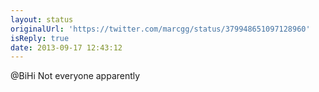 ```yaml
---
layout: status
originalUrl: 'https://twitter.com/marcgg/status/379948651097128960'
isReply: true
date: 2013-09-17 12:43:12
---
```


@BiHi Not everyone apparently

